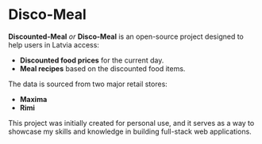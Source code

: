 # Disco-Meal

**Discounted-Meal** *or* **Disco-Meal** is an open-source project designed to help users in Latvia access:
- **Discounted food prices** for the current day.
- **Meal recipes** based on the discounted food items.

The data is sourced from two major retail stores:
- **Maxima**
- **Rimi**

This project was initially created for personal use, and it serves as a way to showcase my skills and knowledge in building full-stack web applications.
